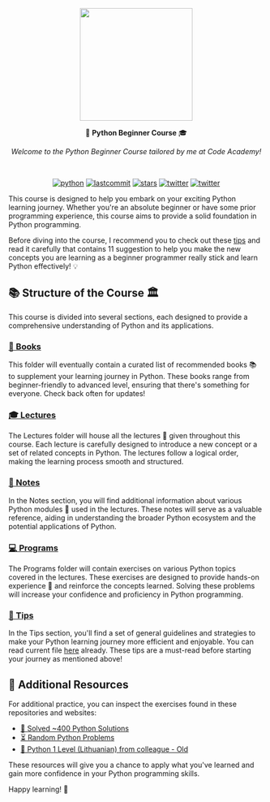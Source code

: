 <p align=center>
  <img height="222px" src="https://github.com/aurimas13//CodeAcademy-AI-Course/blob/main/Public/Photo/CodeAcademy.png"/>
</p>
<p align="center" > 🐍 <b>Python Beginner Course</b> 🎓 </p>
<p align="center" > <i> Welcome to the Python Beginner Course tailored by me at Code Academy!</i> </p>

<br>
<p align=center>
    <a href="https://github.com/aurimas13//aurimas13/Python-Beginner-Course/tree/main/Programs"><img alt="python" src="https://img.shields.io/badge/language-python-blue.svg?style=social&logo=python")></a>
    <a href="https://img.shields.io/github/last-commit/aurimas13/Python-Beginner-Course"><img alt="lastcommit" src="https://img.shields.io/github/last-commit/aurimas13/Python-Beginner-Course?style=social"/></a>
    <a href="https://img.shields.io/github/stars/aurimas13/Python-Beginner-Course"><img alt="stars" src="https://img.shields.io/github/stars/aurimas13/Python-Beginner-Course?style=social"/></a>
    <a href="https://img.shields.io/github/forks/aurimas13/Python-Beginner-Course"><img alt="twitter" src="https://img.shields.io/github/forks/aurimas13/Python-Beginner-Course?style=social"/></a>
    <a href="https://twitter.com/aanausedas"><img alt="twitter" src="https://img.shields.io/twitter/follow/aanausedas?style=social"/></a>
</p>

This course is designed to help you embark on your exciting Python learning journey. Whether you're an absolute beginner or have some prior programming experience, this course aims to provide a solid foundation in Python programming.

Before diving into the course, I recommend you to check out these [tips](https://github.com/aurimas13/Python_Beginner_Course/blob/main/Tips/happy_learning.md) and read it carefully that contains 11 suggestion to help you make the new concepts you are learning as a beginner programmer really stick and learn Python effectively! 💡

## 📚 Structure of the Course 🏛️

This course is divided into several sections, each designed to provide a comprehensive understanding of Python and its applications.

### [📖 Books](./Books)

This folder will eventually contain a curated list of recommended books 📚 to supplement your learning journey in Python. These books range from beginner-friendly to advanced level, ensuring that there's something for everyone. Check back often for updates!

### [🎓 Lectures](./Lectures)

The Lectures folder will house all the lectures 🎥 given throughout this course. Each lecture is carefully designed to introduce a new concept or a set of related concepts in Python. The lectures follow a logical order, making the learning process smooth and structured.

### [📝 Notes](./Notes)

In the Notes section, you will find additional information about various Python modules 🧩 used in the lectures. These notes will serve as a valuable reference, aiding in understanding the broader Python ecosystem and the potential applications of Python.

### [💻 Programs](./Programs)

The Programs folder will contain exercises on various Python topics covered in the lectures. These exercises are designed to provide hands-on experience 💪 and reinforce the concepts learned. Solving these problems will increase your confidence and proficiency in Python programming.

### [🚀 Tips](./Tips)

In the Tips section, you'll find a set of general guidelines and strategies to make your Python learning journey more efficient and enjoyable. You can read current file [here](./Tips/happy_learning.md) already. These tips are a must-read before starting your journey as mentioned above!

## 🎯 Additional Resources

For additional practice, you can inspect the exercises found in these repositories and websites:

- [🧠 Solved ~400 Python Solutions](https://github.com/aurimas13/Solutions-To-Problems/tree/main/LeetCode/Python%20Solutions)
- [⏳ Random Python Problems](https://leetcode.com/problemset/all/)
- [🔰 Python 1 Level (Lithuanian) from colleague -  Old](https://github.com/DonatasNoreika/python1lygis)

These resources will give you a chance to apply what you've learned and gain more confidence in your Python programming skills.

Happy learning! 🚀

